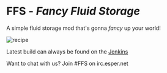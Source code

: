 # FFS - *Fancy Fluid Storage*
A simple fluid storage mod that's gonna *fancy* up your world!  

![recipe](http://i.imgur.com/ShsMSrk.png)

Latest build can always be found on the [Jenkins](https://jenkins.maxpowa.us/job/FFS)

Want to chat with us? Join #FFS on irc.esper.net
